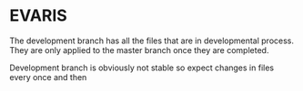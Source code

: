 # EVARIS
The development branch has all the files that are in developmental process. They are only applied to the master branch once they are completed.

Development branch is obviously not stable so expect changes in files every once and then
